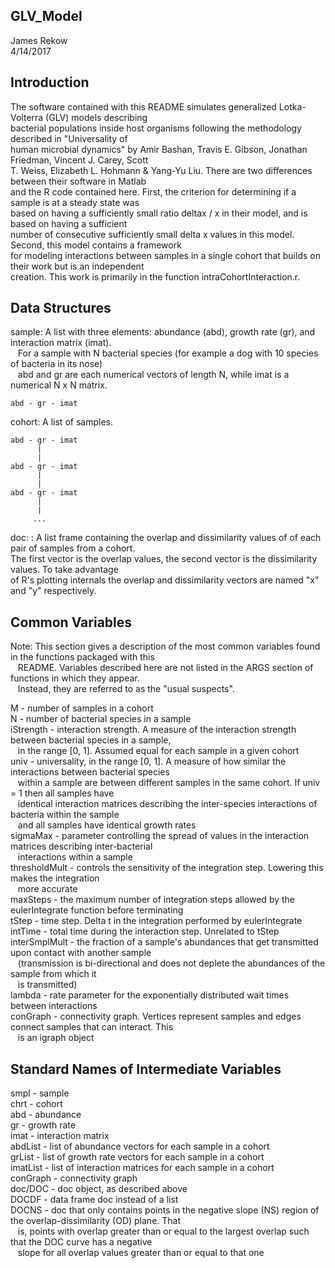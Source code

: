 ## GLV_Model ##  
  
James Rekow  
4/14/2017  
  
## Introduction ##  
  
The software contained with this README simulates generalized Lotka-Volterra (GLV) models describing  
bacterial populations inside host organisms following the methodology described in "Universality of  
human microbial dynamics" by Amir Bashan, Travis E. Gibson, Jonathan Friedman, Vincent J. Carey, Scott  
T. Weiss, Elizabeth L. Hohmann & Yang-Yu Liu. There are two differences between their software in Matlab  
and the R code contained here. First, the criterion for determining if a sample is at a steady state was  
based on having a sufficiently small ratio deltax / x in their model, and is based on having a sufficient  
number of consecutive sufficiently small delta x values in this model. Second, this model contains a framework  
for modeling interactions between samples in a single cohort that builds on their work but is an independent  
creation. This work is primarily in the function intraCohortInteraction.r.  
  
## Data Structures ##  
  
sample: A list with three elements: abundance (abd), growth rate (gr), and interaction matrix (imat).  
          &nbsp;&nbsp; For a sample with N bacterial species (for example a dog with 10 species of bacteria in its nose)  
          &nbsp;&nbsp; abd and gr are each numerical vectors of length N, while imat is a numerical N x N matrix.  
  
	abd - gr - imat  
  
cohort: A list of samples.  
  
	abd - gr - imat  
          |  
          |  
	abd - gr - imat  
          |   
          |  
	abd - gr - imat   
          |  
          |
  	     ...  
  
doc: 
:  A list frame containing the overlap and dissimilarity values of of each pair of samples from a cohort.  
The first vector is the overlap values, the second vector is the dissimilarity values. To take advantage  
of R's plotting internals the overlap and dissimilarity vectors are named "x" and "y" respectively.  
  
## Common Variables ##  
  
Note: This section gives a description of the most common variables found in the functions packaged with this  
      &nbsp;&nbsp; README. Variables described here are not listed in the ARGS section of functions in which they appear.  
      &nbsp;&nbsp; Instead, they are referred to as the "usual suspects".  
  
M             - number of samples in a cohort  
N             - number of bacterial species in a sample  
iStrength     - interaction strength. A measure of the interaction strength between bacterial species in a sample,  
                &nbsp;&nbsp; in the range [0, 1]. Assumed equal for each sample in a given cohort  
univ          - universality, in the range [0, 1]. A measure of how similar the interactions between bacterial species  
                &nbsp;&nbsp; within a sample are between different samples in the same cohort. If univ = 1 then all samples have  
                &nbsp;&nbsp; identical interaction matrices describing the inter-species interactions of bacteria within the sample  
                &nbsp;&nbsp; and all samples have identical growth rates  
sigmaMax      - parameter controlling the spread of values in the interaction matrices describing inter-bacterial  
                &nbsp;&nbsp; interactions within a sample  
thresholdMult - controls the sensitivity of the integration step. Lowering this makes the integration  
                &nbsp;&nbsp; more accurate  
maxSteps      - the maximum number of integration steps allowed by the eulerIntegrate function before terminating  
tStep         - time step. Delta t in the integration performed by eulerIntegrate  
intTime       - total time during the interaction step. Unrelated to tStep  
interSmplMult - the fraction of a sample's abundances that get transmitted upon contact with another sample   
                &nbsp;&nbsp; (transmission is bi-directional and does not deplete the abundances of the sample from which it  
                &nbsp;&nbsp; is transmitted)  
lambda        - rate parameter for the exponentially distributed wait times between interactions  
conGraph      - connectivity graph. Vertices represent samples and edges connect samples that can interact. This  
                &nbsp;&nbsp; is an igraph object  
  
## Standard Names of Intermediate Variables ##  
  
smpl     - sample  
chrt     - cohort  
abd      - abundance  
gr       - growth rate  
imat     - interaction matrix  
abdList  - list of abundance vectors for each sample in a cohort  
grList   - list of growth rate vectors for each sample in a cohort  
imatList - list of interaction matrices for each sample in a cohort  
conGraph - connectivity graph  
doc/DOC  - doc object, as described above  
DOCDF    - data frame doc instead of a list  
DOCNS    - doc that only contains points in the negative slope (NS) region of the overlap-dissimilarity (OD) plane. That  
           &nbsp;&nbsp; is, points with overlap greater than or equal to the largest overlap such that the DOC curve has a negative   
           &nbsp;&nbsp; slope for all overlap values greater than or equal to that one  
